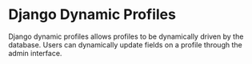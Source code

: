 # Django Dynamic Profiles

Django dynamic profiles allows profiles to be dynamically driven by the database. Users can dynamically update fields on a profile through the admin interface.
